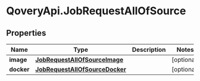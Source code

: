 # QoveryApi.JobRequestAllOfSource

## Properties

Name | Type | Description | Notes
------------ | ------------- | ------------- | -------------
**image** | [**JobRequestAllOfSourceImage**](JobRequestAllOfSourceImage.md) |  | [optional] 
**docker** | [**JobRequestAllOfSourceDocker**](JobRequestAllOfSourceDocker.md) |  | [optional] 



